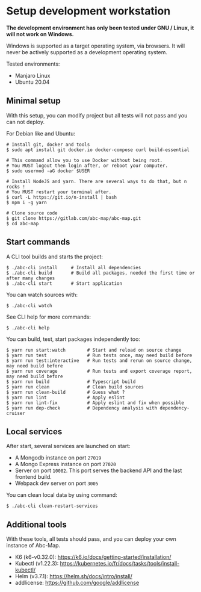 # Setup development workstation

**The development environment has only been tested under GNU / Linux, it will not work on Windows.**

Windows is supported as a target operating system, via browsers. It will never be actively supported
as a development operating system.

Tested environments:

- Manjaro Linux
- Ubuntu 20.04

## Minimal setup

With this setup, you can modify project but all tests will not pass and you can not deploy.

For Debian like and Ubuntu:

    # Install git, docker and tools
    $ sudo apt install git docker.io docker-compose curl build-essential

    # This command allow you to use Docker without being root.
    # You MUST logout then login after, or reboot your computer.
    $ sudo usermod -aG docker $USER

    # Install NodeJS and yarn. There are several ways to do that, but n rocks !
    # You MUST restart your terminal after.
    $ curl -L https://git.io/n-install | bash
    $ npm i -g yarn

    # Clone source code
    $ git clone https://gitlab.com/abc-map/abc-map.git
    $ cd abc-map

## Start commands

A CLI tool builds and starts the project:

    $ ./abc-cli install     # Install all dependencies
    $ ./abc-cli build       # Build all packages, needed the first time or after many changes
    $ ./abc-cli start       # Start application

You can watch sources with:

    $ ./abc-cli watch

See CLI help for more commands:

    $ ./abc-cli help

You can build, test, start packages independently too:

    $ yarn run start:watch        # Start and reload on source change
    $ yarn run test               # Run tests once, may need build before
    $ yarn run test:interactive   # Run tests and rerun on source change, may need build before
    $ yarn run coverage           # Run tests and export coverage report, may need build before
    $ yarn run build              # Typescript build
    $ yarn run clean              # Clean build sources
    $ yarn run clean-build        # Guess what ?
    $ yarn run lint               # Apply eslint
    $ yarn run lint-fix           # Apply eslint and fix when possible
    $ yarn run dep-check          # Dependency analysis with dependency-cruiser

## Local services

After start, several services are launched on start:

- A Mongodb instance on port `27019`
- A Mongo Express instance on port `27020`
- Server on port `10082`. This port serves the backend API and the last frontend build.
- Webpack dev server on port `3005`

You can clean local data by using command:

    $ ./abc-cli clean-restart-services

## Additional tools

With these tools, all tests should pass, and you can deploy your own instance of Abc-Map.

- K6 (k6-v0.32.0): https://k6.io/docs/getting-started/installation/
- Kubectl (v1.22.3): https://kubernetes.io/fr/docs/tasks/tools/install-kubectl/
- Helm (v3.7.1): https://helm.sh/docs/intro/install/
- addlicense: https://github.com/google/addlicense
